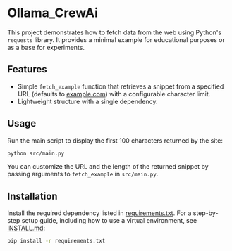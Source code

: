 # Ollama_CrewAi

This project demonstrates how to fetch data from the web using Python's `requests` library. It provides a minimal example for educational purposes or as a base for experiments.

## Features

- Simple `fetch_example` function that retrieves a snippet from a specified URL (defaults to [example.com](https://example.com)) with a configurable character limit.
- Lightweight structure with a single dependency.

## Usage

Run the main script to display the first 100 characters returned by the site:

```bash
python src/main.py
```

You can customize the URL and the length of the returned snippet by passing arguments to `fetch_example` in `src/main.py`.

## Installation

Install the required dependency listed in [requirements.txt](requirements.txt). For a step-by-step setup guide, including how to use a virtual environment, see [INSTALL.md](INSTALL.md):

```bash
pip install -r requirements.txt
```

